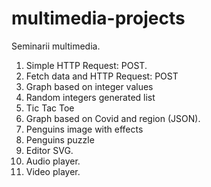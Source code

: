 # multimedia-projects
Seminarii multimedia.

1. Simple HTTP Request: POST.
2. Fetch data and HTTP Request: POST 
3. Graph based on integer values
4. Random integers generated list
5. Tic Tac Toe
6. Graph based on Covid and region (JSON).
7. Penguins image with effects
8. Penguins puzzle
9. Editor SVG.
10. Audio player.
11. Video player.
